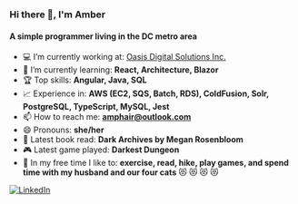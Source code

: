 ### Hi there 👋, I'm Amber
#### A simple programmer living in the DC metro area

- 💻 I’m currently working at: [Oasis Digital Solutions Inc.](https://oasisdigital.com/)
- 🌱 I’m currently learning: **React, Architecture, Blazor**
- 🏆 Top skills: **Angular, Java, SQL**
- 📈 Experience in: **AWS (EC2, SQS, Batch, RDS), ColdFusion, Solr, PostgreSQL, TypeScript, MySQL, Jest**
- 📫 How to reach me: **amphair@outlook.com**
- 😄 Pronouns: **she/her**
- 📕 Latest book read: **Dark Archives by Megan Rosenbloom**
- 🎮 Latest game played: **Darkest Dungeon**
- 🏃 In my free time I like to: **exercise, read, hike, play games, and spend time with my husband and our four cats** 😻 😻 😻 😻

 [![LinkedIn](https://img.shields.io/badge/-LinkedIn-61DAFB?style=flat&logo=LinkedIn&logoColor=white&color=0077B5)](https://www.linkedin.com/in/amberphair/)
